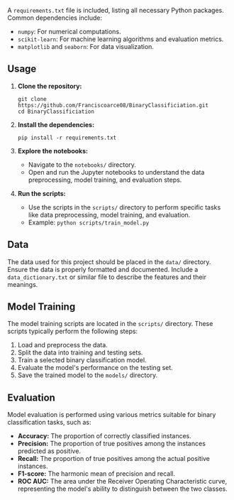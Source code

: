 
A `requirements.txt` file is included, listing all necessary Python packages.  Common dependencies include:

*   `numpy`: For numerical computations.
*   `scikit-learn`: For machine learning algorithms and evaluation metrics.
*   `matplotlib` and `seaborn`: For data visualization.

## Usage

1.  **Clone the repository:**

    ```
    git clone https://github.com/Franciscoarce08/BinaryClassificiation.git
    cd BinaryClassificiation
    ```

2.  **Install the dependencies:**

    ```
    pip install -r requirements.txt
    ```

3.  **Explore the notebooks:**

    *   Navigate to the `notebooks/` directory.
    *   Open and run the Jupyter notebooks to understand the data preprocessing, model training, and evaluation steps.

4.  **Run the scripts:**

    *   Use the scripts in the `scripts/` directory to perform specific tasks like data preprocessing, model training, and evaluation.
    *   Example: `python scripts/train_model.py`

## Data

The data used for this project should be placed in the `data/` directory. Ensure the data is properly formatted and documented. Include a `data_dictionary.txt` or similar file to describe the features and their meanings.

## Model Training

The model training scripts are located in the `scripts/` directory. These scripts typically perform the following steps:

1.  Load and preprocess the data.
2.  Split the data into training and testing sets.
3.  Train a selected binary classification model.
4.  Evaluate the model's performance on the testing set.
5.  Save the trained model to the `models/` directory.

## Evaluation

Model evaluation is performed using various metrics suitable for binary classification tasks, such as:

*   **Accuracy:** The proportion of correctly classified instances.
*   **Precision:** The proportion of true positives among the instances predicted as positive.
*   **Recall:** The proportion of true positives among the actual positive instances.
*   **F1-score:** The harmonic mean of precision and recall.
*   **ROC AUC:** The area under the Receiver Operating Characteristic curve, representing the model's ability to distinguish between the two classes.

